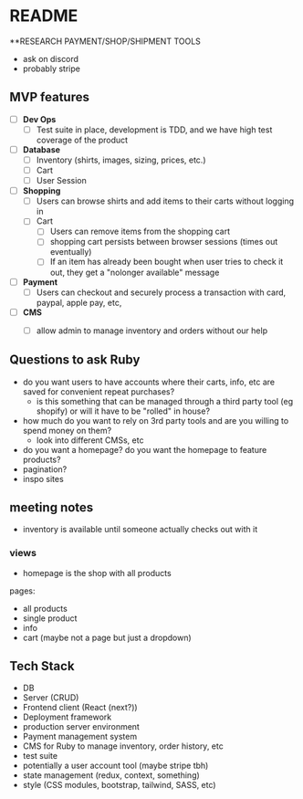 # README

**RESEARCH PAYMENT/SHOP/SHIPMENT TOOLS
- ask on discord
- probably stripe

## MVP features

- [ ] **Dev Ops**
  - [ ] Test suite in place, development is TDD, and we have high test coverage of the product
- [ ] **Database**
  - [ ] Inventory (shirts, images, sizing, prices, etc.)
  - [ ] Cart
  - [ ] User Session
- [ ] **Shopping**
  - [ ] Users can browse shirts and add items to their carts without logging in
  - [ ] Cart
    - [ ] Users can remove items from the shopping cart
    - [ ] shopping cart persists between browser sessions (times out eventually)
    - [ ] If an item has already been bought when user tries to check it out, they get a "nolonger available" message
- [ ] **Payment**
  - [ ] Users can checkout and securely process a transaction with card, paypal, apple pay, etc,
- [ ] **CMS**
  - [ ] allow admin to manage inventory and orders without our help



## Questions to ask Ruby

- do you want users to have accounts where their carts, info, etc are saved for convenient repeat purchases?
  - is this something that can be managed through a third party tool (eg shopify) or will it have to be "rolled" in house?
- how much do you want to rely on 3rd party tools and are you willing to spend money on them?
  - look into different CMSs, etc
- do you want a homepage? do you want the homepage to feature products?
- pagination?
- inspo sites

## meeting notes
- inventory is available until someone actually checks out with it

### views
- homepage is the shop with all products

pages:
- all products
- single product
- info
- cart (maybe not a page but just a dropdown)

## Tech Stack

- DB
- Server (CRUD)
- Frontend client (React (next?))
- Deployment framework
- production server environment
- Payment management system
- CMS for Ruby to manage inventory, order history, etc
- test suite
- potentially a user account tool (maybe stripe tbh)
- state management (redux, context, something)
- style (CSS modules, bootstrap, tailwind, SASS, etc)
